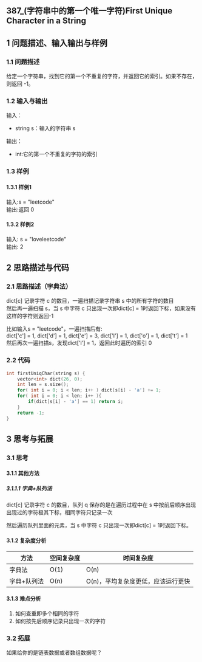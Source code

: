 ## 387_(字符串中的第一个唯一字符)First Unique Character in a String
## 1 问题描述、输入输出与样例
### 1.1 问题描述
给定一个字符串，找到它的第一个不重复的字符，并返回它的索引。如果不存在，则返回 -1。
### 1.2 输入与输出
输入：
* string s：输入的字符串 s

输出：
* int:它的第一个不重复的字符的索引
### 1.3 样例
#### 1.3.1 样例1
输入:s = "leetcode"<br>
输出:返回 0<br>
 
#### 1.3.2 样例2
输入: s = "loveleetcode"<br>
输出: 2<br>
## 2 思路描述与代码	
### 2.1 思路描述（字典法）
dict[c] 记录字符 c 的数目，一遍扫描记录字符串 s 中的所有字符的数目<br>
然后再一遍扫描 s，当 s 中字符 c 只出现一次即dict[c] = 1时返回下标，如果没有这样的字符则返回-1<br>

比如输入s = "leetcode"，一遍扫描后有:<br>
dict['c'] = 1, dict['d'] = 1, dict['e'] = 3, dict['l'] = 1, dict['o'] = 1, dict['t'] = 1<br>
然后再次一遍扫描s，发现dict['l'] = 1，返回此时遍历的索引 0<br>

### 2.2 代码
```cpp
int firstUniqChar(string s) {
    vector<int> dict(26, 0);
    int len = s.size();
    for( int i = 0; i < len; i++ ) dict[s[i] - 'a'] += 1;
    for( int i = 0; i < len; i++ ){
        if(dict[s[i] - 'a'] == 1) return i;
    }
    return -1;
}
```
## 3 思考与拓展
### 3.1 思考
#### 3.1.1 其他方法
##### 3.1.1.1 字典+队列法
dict[c] 记录字符 c 的数目，队列 q 保存的是在遍历过程中在 s 中按前后顺序出现出现过的字符极其下标，相同字符只记录一次<br>

然后遍历队列里面的元素，当 s 中字符 c 只出现一次即dict[c] = 1时返回下标。

#### 3.1.2 复杂度分析
方法|空间复杂度|时间复杂度
--- | --- | ---
字典法|O(1)|O(n)
字典+队列法|O(n)|O(n)，平均复杂度更低，应该运行更快
#### 3.1.3 难点分析
1. 如何查重即多个相同的字符
2. 如何按先后顺序记录只出现一次的字符
### 3.2 拓展
如果给你的是链表数据或者数组数据呢？
